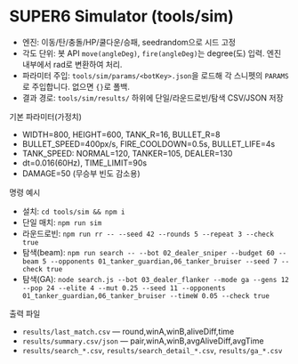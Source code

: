 # SUPER6 Simulator (tools/sim)

- 엔진: 이동/탄/충돌/HP/쿨다운/승패, seedrandom으로 시드 고정
- 각도 단위: 봇 API `move(angleDeg)`, `fire(angleDeg)`는 degree(도) 입력. 엔진 내부에서 rad로 변환하여 처리.
- 파라미터 주입: `tools/sim/params/<botKey>.json`을 로드해 각 스니펫의 `PARAMS`로 주입합니다. 없으면 `{}`로 폴백.
- 결과 경로: `tools/sim/results/` 하위에 단일/라운드로빈/탐색 CSV/JSON 저장

기본 파라미터(가정치)
- WIDTH=800, HEIGHT=600, TANK_R=16, BULLET_R=8
- BULLET_SPEED=400px/s, FIRE_COOLDOWN=0.5s, BULLET_LIFE=4s
- TANK_SPEED: NORMAL=120, TANKER=105, DEALER=130
- dt=0.016(60Hz), TIME_LIMIT=90s
- DAMAGE=50 (무승부 빈도 감소용)

명령 예시
- 설치: `cd tools/sim && npm i`
- 단일 매치: `npm run sim`
- 라운드로빈: `npm run rr -- --seed 42 --rounds 5 --repeat 3 --check true`
- 탐색(beam): `npm run search -- --bot 02_dealer_sniper --budget 60 --beam 5 --opponents 01_tanker_guardian,06_tanker_bruiser --seed 7 --check true`
- 탐색(GA): `node search.js --bot 03_dealer_flanker --mode ga --gens 12 --pop 24 --elite 4 --mut 0.25 --seed 11 --opponents 01_tanker_guardian,06_tanker_bruiser --timeW 0.05 --check true`

출력 파일
- `results/last_match.csv` — round,winA,winB,aliveDiff,time
- `results/summary.csv/json` — pair,winA,winB,avgAliveDiff,avgTime
- `results/search_*.csv`, `results/search_detail_*.csv`, `results/ga_*.csv`
